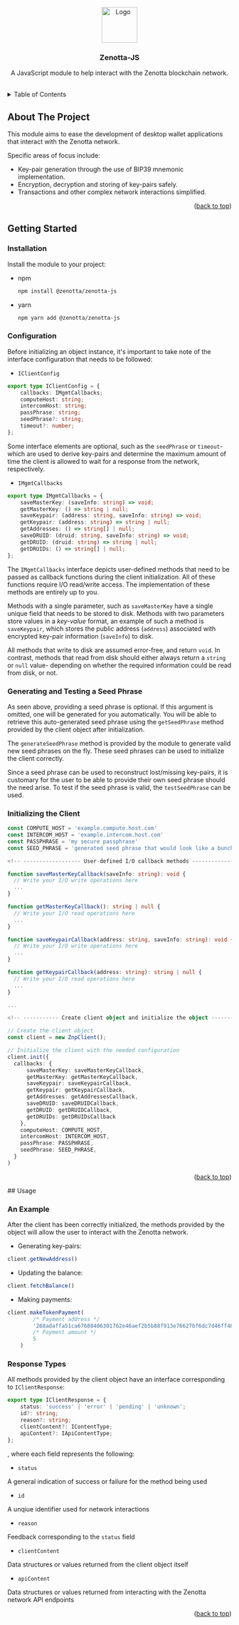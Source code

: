<div id="top"></div>

<!-- PROJECT LOGO -->
<br />

<div align="center">
  <a>
    <img src="https://pbs.twimg.com/profile_images/1398876828295643146/I9HgKjhJ_400x400.jpg" alt="Logo" width="80" height="80">
  </a>

  <h3 align="center">Zenotta-JS</h3>

  <p align="center">
    A JavaScript module to help interact with the Zenotta blockchain network.
    <br />
    <br />
  </p>
</div>

<!-- TABLE OF CONTENTS -->
<details>
  <summary>Table of Contents</summary>
  <ol>
    <li>
      <a href="#about-the-project">About The Project</a>
    </li>
    <li>
      <a href="#getting-started">Getting Started</a>
      <ul>
        <li><a href="#configuration">Configuration</a></li>
        <li><a href="#generating-and-testing-a-seed-phrase">Generating and Testing a Seed Phrase</a></li>
        <li><a href="#initializing-the-client">Initializing the Client</a></li>
      </ul>
    </li>
     <li>
      <a href="#usage">Usage</a>
      <ul>
        <li><a href="#an-example">An Example</a></li>
        <li><a href="#response-types">Response Types</a></li>
      </ul>
    </li>
  </ol>
</details>

<!-- ABOUT THE PROJECT -->
## About The Project

This module aims to ease the development of desktop wallet applications that interact with the Zenotta network.

Specific areas of focus include:

* Key-pair generation through the use of BIP39 mnemonic implementation.
* Encryption, decryption and storing of key-pairs safely.
* Transactions and other complex network interactions simplified.

<p align="right">(<a href="#top">back to top</a>)</p>

<!-- GETTING STARTED -->
## Getting Started

### Installation

Install the module to your project:

* npm

  ```sh
  npm install @zenotta/zenotta-js
  ```

* yarn

  ```sh
  npm yarn add @zenotta/zenotta-js
  ```

<!-- USAGE EXAMPLES -->
### Configuration

Before initializing an object instance, it's important to take note of the interface configuration that needs to be followed:

* `IClientConfig`

```typescript
export type IClientConfig = {
    callbacks: IMgmtCallbacks;
    computeHost: string;
    intercomHost: string;
    passPhrase: string;
    seedPhrase?: string;
    timeout?: number;
};

```

Some interface elements are optional, such as the `seedPhrase` or `timeout`- which are used to derive key-pairs and determine the maximum amount of time the client is allowed to wait for a response from the network, respectively.

* `IMgmtCallbacks`

```typescript
export type IMgmtCallbacks = {
    saveMasterKey: (saveInfo: string) => void;
    getMasterKey: () => string | null;
    saveKeypair: (address: string, saveInfo: string) => void;
    getKeypair: (address: string) => string | null;
    getAddresses: () => string[] | null;
    saveDRUID: (druid: string, saveInfo: string) => void;
    getDRUID: (druid: string) => string | null;
    getDRUIDs: () => string[] | null;
};
```

The `IMgmtCallbacks` interface depicts user-defined methods that need to be passed as callback functions during the client initialization. All of these functions require I/O read/write access. The implementation of these methods are entirely up to you.  

Methods with a single parameter, such as `saveMasterKey` have a single unique field that needs to be stored to disk. Methods with two parameters store values in a *key-value* format, an example of such a method is `saveKeypair`, which stores the public address (`address`) associated with encrypted key-pair information (`saveInfo`) to disk.

All methods that write to disk are assumed error-free, and return `void`. In contrast, methods that read from disk should either always return a `string` or `null` value- depending on whether the required information could be read from disk, or not.

### Generating and Testing a Seed Phrase

As seen above, providing a seed phrase is optional. If this argument is omitted, one will be generated for you automatically. You will be able to retrieve this auto-generated seed phrase using the `getSeedPhrase` method provided by the client object after initialization.

The `generateSeedPhrase` method is provided by the module to generate valid new seed phrases on the fly. These seed phrases can be used to initialize the client correctly.

Since a seed phrase can be used to reconstruct lost/missing key-pairs, it is customary for the user to be able to provide their own seed phrase should the need arise. To test if the seed phrase is valid, the `testSeedPhrase` can be used.

### Initializing the Client

  ```typescript
  const COMPUTE_HOST = 'example.compute.host.com'
  const INTERCOM_HOST = 'example.intercom.host.com'
  const PASSPHRASE = 'my secure passphrase'
  const SEED_PHRASE = 'generated seed phrase that would look like a bunch of random words'

  <!-- ------------------ User-defined I/O callback methods ------------------ -->

  function saveMasterKeyCallback(saveInfo: string): void {
    // Write your I/O write operations here
    ...
  }

  function getMasterKeyCallback(): string | null {
    // Write your I/O read operations here
    ...
  }

  function saveKeypairCallback(address: string, saveInfo: string): void {
    // Write your I/O write operations here
    ...
  }

  function getKeypairCallback(address: string): string | null {
    // Write your I/O read operations here
    ...
  }

  ...

  <!-- ----------- Create client object and initialize the object ------------ -->

  // Create the client object
  const client = new ZnpClient();

  // Initialize the client with the needed configuration
  client.init({
    callbacks: {
        saveMasterKey: saveMasterKeyCallback,
        getMasterKey: getMasterKeyCallback,
        saveKeypair: saveKeypairCallback,
        getKeypair: getKeypairCallback,
        getAddresses: getAddressesCallback,
        saveDRUID: saveDRUIDCallback,
        getDRUID: getDRUIDCallback,
        getDRUIDs: getDRUIDsCallback
      },
      computeHost: COMPUTE_HOST,
      intercomHost: INTERCOM_HOST,
      passPhrase: PASSPHRASE,
      seedPhrase: SEED_PHRASE,
    }
  )
  ```
  
<p align="right">(<a href="#top">back to top</a>)</p>
## Usage

### An Example
After the client has been correctly initialized, the methods provided by the object will allow the user to interact with the Zenotta network.

* Generating key-pairs:

```typescript
client.getNewAddress()
```

* Updating the balance:

```typescript
client.fetchBalance()
```

* Making payments:

```typescript
client.makeTokenPayment(
        /* Payment address */
        '268adaffa51ca67688406301762e46aef2b5b88f913e76627bf6dc7d46ff48f8',
        /* Payment amount */
        5             
    )
```

### Response Types

All methods provided by the client object have an interface corresponding to `IClientResponse`: 

```typescript
export type IClientResponse = {
    status: 'success' | 'error' | 'pending' | 'unknown';
    id?: string;
    reason?: string;
    clientContent?: IContentType;
    apiContent?: IApiContentType;
};
```

, where each field represents the following:

* `status`

A general indication of success or failure for the method being used

* `id`

A unqiue identifier used for network interactions

* `reason`

Feedback corresponding to the `status` field

* `clientContent`

Data structures or values returned from the client object itself

* `apiContent`

Data structures or values returned from interacting with the Zenotta network API endpoints

<p align="right">(<a href="#top">back to top</a>)</p>